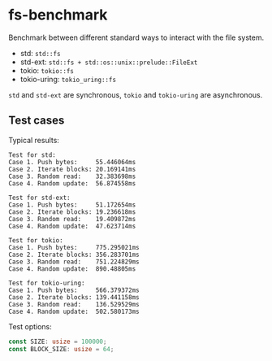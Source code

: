 # fs-benchmark

Benchmark between different standard ways to interact with the file system.

* std: `std::fs`
* std-ext: `std::fs + std::os::unix::prelude::FileExt`
* tokio: `tokio::fs`
* tokio-uring: `tokio_uring::fs`

`std` and `std-ext` are synchronous, `tokio` and `tokio-uring` are asynchronous.

## Test cases

Typical results:

```
Test for std:
Case 1. Push bytes:     55.446064ms
Case 2. Iterate blocks: 20.169141ms
Case 3. Random read:    32.383698ms
Case 4. Random update:  56.874558ms

Test for std-ext:
Case 1. Push bytes:     51.172654ms
Case 2. Iterate blocks: 19.236618ms
Case 3. Random read:    19.409872ms
Case 4. Random update:  47.623714ms

Test for tokio:
Case 1. Push bytes:     775.295021ms
Case 2. Iterate blocks: 356.283701ms
Case 3. Random read:    751.224829ms
Case 4. Random update:  890.48805ms

Test for tokio-uring:
Case 1. Push bytes:     566.379372ms
Case 2. Iterate blocks: 139.441158ms
Case 3. Random read:    136.529529ms
Case 4. Random update:  502.580173ms
```

Test options:

```rust
const SIZE: usize = 100000;
const BLOCK_SIZE: usize = 64;
```
